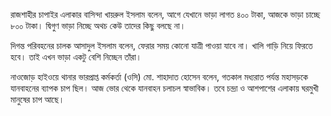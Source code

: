 রাজশাহীর চাপাইর এলাকার বাসিন্দা খায়রুল ইসলাম বলেন, আগে যেখানে ভাড়া লাগত ৪০০ টাকা, আজকে ভাড়া চাচ্ছে ৮০০ টাকা। দ্বিগুণ ভাড়া নিচ্ছে অথচ কেউ তাদের কিছু বলছে না।

দিগন্ত পরিবহনের চালক আসাদুল ইসলাম বলেন, ফেরার সময় কোনো যাত্রী পাওয়া যাবে না। খালি গাড়ি নিয়ে ফিরতে হবে। তাই এখন ভাড়া একটু বেশি নিচ্ছেন তাঁরা।

নাওজোড় হাইওয়ে থানার ভারপ্রাপ্ত কর্মকর্তা (ওসি) মো. শাহাদাত হোসেন বলেন, গতকাল মধ্যরাত পর্যন্ত মহাসড়কে যানবাহনের ব্যাপক চাপ ছিল। আজ ভোর থেকে যানবাহন চলাচল স্বাভাবিক। তবে চন্দ্রা ও আশপাশের এলাকায় ঘরমুখী মানুষের চাপ আছে।
